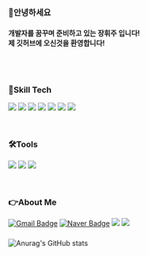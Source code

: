 <h3>👋안녕하세요 </31>
<h4> 개발자를 꿈꾸며 준비하고 있는 장휘주 입니다! <br>
    제 깃허브에 오신것을 환영합니다!</h3> <br>
     
<br> 

<h3> 📒Skill Tech </h3>

<img src="https://img.shields.io/badge/JAVA-FF4500?style=flat-square&logo=JAVA&logoColor=white"/> <img src="https://img.shields.io/badge/JavaScript-FFA500?style=flat-square&logo=JavaScript&logoColor=white"/>
<img src="https://img.shields.io/badge/HTML5-E34F26?style=flat-square&logo=HTML5&logoColor=white"/>
<img src="https://img.shields.io/badge/MySQL-4479A1?style=flat-square&logo=MySQL&logoColor=white"/>
<img src="https://img.shields.io/badge/OracleDB-F80000?style=flat-square&logo=Oracle&logoColor=white"/>
<img src="https://img.shields.io/badge/Spring-6DB33F?style=flat-square&logo=Spring&logoColor=white"/>
<img src="https://img.shields.io/badge/SpringBoot-228B22?style=flat-square&logo=SpringBoot&logoColor=white"/>

  <br>

<h3> 🛠Tools </h3>

<img src="https://img.shields.io/badge/IntelliJ IDEA-191970?style=flat-square&logo=IntelliJ IDEA&logoColor=white"/> <img src="https://img.shields.io/badge/Eclipse IDE-525C86?style=flat-square&logo=Eclipse IDE&logoColor=white"/>
<img src="https://img.shields.io/badge/Github-181717?style=flat-square&logo=Github&logoColor=white"/>

  <br>

<h3> 👉About Me</h3>

[![Gmail Badge](https://img.shields.io/badge/Gmail-d14836?style=flat-square&logo=Gmail&logoColor=white&link=mailto:wkdgnlwn9718@gmail.com)](wkdgnlwn9718@gmail.com)
[![Naver Badge](https://img.shields.io/badge/Naver-03C75A?style=flat-square&logo=Naver&logoColor=white&link=mailto:jhj9469@naver.com)](jhj9469@naver.com)
<a href="https://adhesive-lemming-e96.notion.site/fc8ad0c62993466fb305c61bbeee7250" target="_blank"><img src="https://img.shields.io/badge/Notion-000000?style=Notion&logo=Notion&logoColor=white"/></a>
  <a href="https://www.instagram.com/whichup_/" target="_blank"><img src="https://img.shields.io/badge/Instagram-E4405F?style=Instagram&logo=Instagram&logoColor=white"/></a>
  
    

<h3></h3>
  
  ![Anurag's GitHub stats](https://github-readme-stats.vercel.app/api?username=HwijooJang&show_icons=true&theme=radical)
